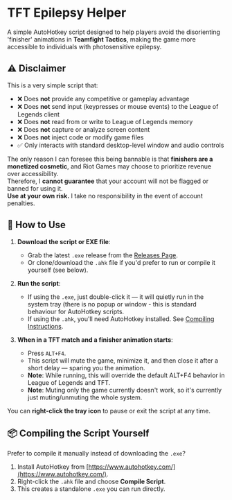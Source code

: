 # TFT Epilepsy Helper

A simple AutoHotkey script designed to help players avoid the disorienting 'finisher' animations in **Teamfight Tactics**, making the game more accessible to individuals with photosensitive epilepsy.

## ⚠️ Disclaimer

This is a very simple script that:

- ❌ Does **not** provide any competitive or gameplay advantage  
- ❌ Does **not** send input (keypresses or mouse events) to the League of Legends client  
- ❌ Does **not** read from or write to League of Legends memory  
- ❌ Does **not** capture or analyze screen content  
- ❌ Does **not** inject code or modify game files  
- ✅ Only interacts with standard desktop-level window and audio controls  

The only reason I can foresee this being bannable is that **finishers are a monetized cosmetic**, and Riot Games may choose to prioritize revenue over accessibility.  
Therefore, I **cannot guarantee** that your account will not be flagged or banned for using it.  
**Use at your own risk.** I take no responsibility in the event of account penalties.

## 🚀 How to Use

1. **Download the script or EXE file**:
   - Grab the latest `.exe` release from the [Releases Page](https://github.com/pclaycs/tft-epilepsy-helper/releases).
   - Or clone/download the `.ahk` file if you'd prefer to run or compile it yourself (see below).

2. **Run the script**:
   - If using the `.exe`, just double-click it — it will quietly run in the system tray (there is no popup or window - this is standard behaviour for AutoHotkey scripts.
   - If using the `.ahk`, you'll need AutoHotkey installed. See [Compiling Instructions](#-compiling-the-script-yourself).

3. **When in a TFT match and a finisher animation starts**:
   - Press `ALT+F4`.
   - This script will mute the game, minimize it, and then close it after a short delay — sparing you the animation.
   - **Note**: While running, this will override the default ALT+F4 behavior in League of Legends and TFT.
   - **Note**: Muting only the game currently doesn't work, so it's currently just muting/unmuting the whole system.
  
You can **right-click the tray icon** to pause or exit the script at any time.

## 📦 Compiling the Script Yourself

Prefer to compile it manually instead of downloading the `.exe`?

1. Install AutoHotkey from [https://www.autohotkey.com/](https://www.autohotkey.com/).
2. Right-click the `.ahk` file and choose **Compile Script**.
3. This creates a standalone `.exe` you can run directly.
